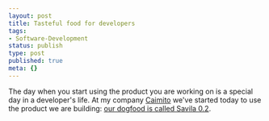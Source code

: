 ```yaml
---
layout: post
title: Tasteful food for developers
tags:
- Software-Development
status: publish
type: post
published: true
meta: {}
---
```

<p>The day when you start using the product you are working on is a special day in a developer's life. At my company <a href="http://www.caimito.net">Caimito</a> we've started today to use the product we are building: <a href="http://www.caimito.net/caimitoEnglish/2007/05/07/1178556764724.html">our dogfood is called Savila 0.2</a>.</p>
